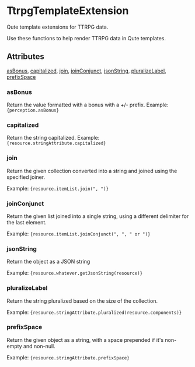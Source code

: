 # TtrpgTemplateExtension

Qute template extensions for TTRPG data.

Use these functions to help render TTRPG data in Qute templates.

## Attributes

[asBonus](#asbonus), [capitalized](#capitalized), [join](#join), [joinConjunct](#joinconjunct), [jsonString](#jsonstring), [pluralizeLabel](#pluralizelabel), [prefixSpace](#prefixspace)

### asBonus

Return the value formatted with a bonus with a +/- prefix. Example: `{perception.asBonus}`

### capitalized

Return the string capitalized. Example: `{resource.stringAttribute.capitalized}`

### join

Return the given collection converted into a string and joined using the specified joiner.

Example: `{resource.itemList.join(", ")}`

### joinConjunct

Return the given list joined into a single string, using a different delimiter for the last element.

Example: `{resource.itemList.joinConjunct(", ", " or ")}`

### jsonString

Return the object as a JSON string

Example: `{resource.whatever.getJsonString(resource)}`

### pluralizeLabel

Return the string pluralized based on the size of the collection.

Example: `{resource.stringAttribute.pluralized(resource.components)}`

### prefixSpace

Return the given object as a string, with a space prepended if it's non-empty and non-null.

Example: `{resource.stringAttribute.prefixSpace}`
